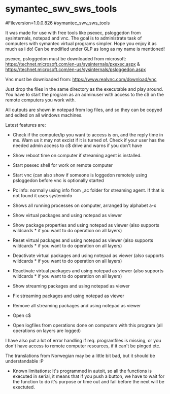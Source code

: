 # symantec_swv_sws_tools
#Fileversion=1.0.0.826
#symantec_swv_sws_tools

It was made for use with free tools like psexec, psloggedon from sysinternals, notepad and vnc. The goal is to administrate task of computers with symantec virtual programs simpler. Hope you enjoy it as much as i do!
Can be modified under GLP as long as my name is mentioned!

psexec, psloggedon must be downloaded from microsoft: https://technet.microsoft.com/en-us/sysinternals/pxexec.aspx & https://technet.microsoft.com/en-us/sysinternals/psloggedon.aspx

Vnc must be downloaded from: https://www.realvnc.com/download/vnc

Just drop the files in the same directory as the executable and play around. 
You have to start the program as an adminuser with access to the c$ on the remote computers you work with.

All outputs are shown in notepad from log files, and so they can be copyed and edited on all windows machines.

Latest features are:
- Check if the computer/ip you want to access is on, and the reply time in ms. Warn us it may not excist if it is turned of. Check if your user has the needed admin access to c$ drive and warns if you don't have

- Show reboot time on computer if streaming agent is installed.

- Start psexec shell for work on remote computer

- Start vnc (can also show if someone is loggedon remotely using psloggedon before vnc is optionally started

- Pc info: normally using info from _ac folder for streaming agent. If that is not found it uses systeminfo

- Shows all running processes on computer, arranged by alphabet a-x

- Show virtual packages and using notepad as viewer 

- Show package properties and using notepad as viewer (also supports wildcards * if you want to do operation on all layers)

- Reset virtual packages and using notepad as viewer  (also supports wildcards * if you want to do operation on all layers)

- Deactivate virtual packages and using notepad as viewer (also supports wildcards * if you want to do operation on all layers)

- Reactivate virtual packages and using notepad as viewer (also supports wildcards * if you want to do operation on all layers)

- Show streaming packages and using notepad as viewer 

- Fix streaming packages and using notepad as viewer 

- Remove all streaming packages and using notepad as viewer 

- Open c$

- Open logfiles from operations done on computers with this program (all operations on layers are logged)

I have also put a lot of error handling if req. programfiles is missing, or you don't have access to remote computer resources, if it can't be pinged etc.

The translations from Norwegian may be a little bit bad, but it should be understandable :P

* Known limitations: It's programmed in autoit, so all the functions is executed in serial, it means that if you push a button, we have to wait for the function to do it's purpose or time out and fail before the next will be exectuted.
